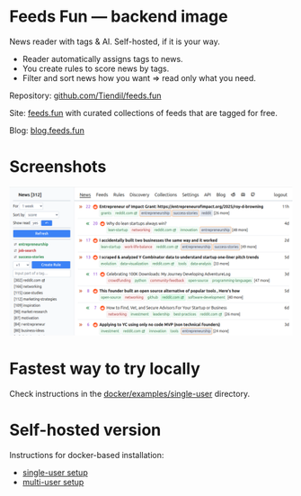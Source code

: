 # Feeds Fun — backend image

News reader with tags & AI. Self-hosted, if it is your way.

- Reader automatically assigns tags to news.
- You create rules to score news by tags.
- Filter and sort news how you want ⇒ read only what you need.

Repository: [github.com/Tiendil/feeds.fun](https://github.com/Tiendil/feeds.fun)

Site: [feeds.fun](https://feeds.fun) with curated collections of feeds that are tagged for free.

Blog: [blog.feeds.fun](https://blog.feeds.fun)

# Screenshots

![News filtering](../../../docs/images/news-filtering-example.png)

# Fastest way to try locally

Check instructions in the [docker/examples/single-user](../../../docker/examples/single-user) directory.

# Self-hosted version

Instructions for docker-based installation:

- [single-user setup](../../../docker/examples/single-user)
- [multi-user setup](../../../docker/examples/multi-user)
